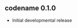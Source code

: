 
codename 0.1.0
---------------------------------------------------------------------

  - Initial developmental release
